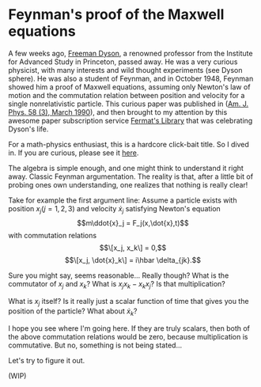 # Feynman's proof of the Maxwell equations

A few weeks ago, [Freeman Dyson](https://en.wikipedia.org/wiki/Freeman_Dyson), a renowned professor from the Institute for Advanced Study in Princeton, passed away. He was a very curious physicist, with many interests and wild thought experiments (see Dyson sphere). He was also a student of Feynman, and in October 1948, Feynman showed him a proof of Maxwell equations, assuming only Newton's law of motion and the commutation relation between position and velocity for a single nonrelativistic particle.
This curious paper was published in ([Am. J. Phys. 58 (3), March 1990](https://aapt.scitation.org/doi/10.1119/1.16188)), and then brought to my attention by this awesome paper subscription service [Fermat's Library](https://fermatslibrary.com/) that was celebrating Dyson's life.

For a math-physics enthusiast, this is a hardcore click-bait title. So I dived in. If you are curious, please see it [here](https://fermatslibrary.com/s/feynmans-proof-of-the-maxwell-equations).   

The algebra is simple enough, and one might think to understand it right away. Classic Feynman argumentation. The reality is that, after a little bit of probing ones own understanding, one realizes that nothing is really clear!

Take for example the first argument line:
Assume a particle exists with position $x_j (j=1,2,3)$ and velocity $\dot{x}_j$ satisfying Newton's equation
$$m\ddot{x}_j = F_j(x,\dot{x},t)$$
with commutation relations
$$\[x_j, x_k\] = 0,$$
$$\[x_j, \dot{x}_k\] = i\hbar \delta_{jk}.$$

Sure you might say, seems reasonable... Really though?
What is the commutator of $x_j$ and $x_k$? What is $x_jx_k - x_kx_j$? Is that multiplication?

What is $x_j$ itself? Is it really just a scalar function of time that gives you the position of the particle? What about $\dot{x}_k$?

I hope you see where I'm going here. If they are truly scalars, then both of the above commutation relations would be zero, because multiplication is commutative. But no, something is not being stated...

Let's try to figure it out.

(WIP)
